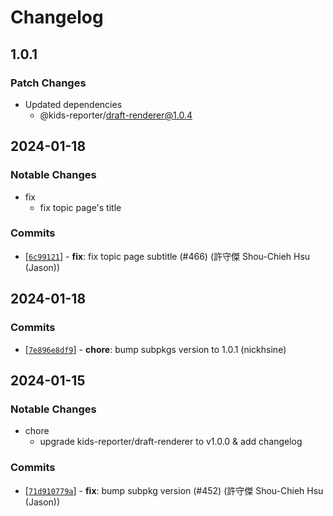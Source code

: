 # Changelog

## 1.0.1

### Patch Changes

- Updated dependencies
  - @kids-reporter/draft-renderer@1.0.4

## 2024-01-18

### Notable Changes

- fix
  - fix topic page's title

### Commits

- \[[`6c99121`](https://github.com/kids-reporter/kids-reporter-monorepo/commit/6c99121)] - **fix**: fix topic page subtitle (#466) (許守傑 Shou-Chieh Hsu (Jason))

## 2024-01-18

### Commits

- \[[`7e896e8df9`](https://github.com/kids-reporter/kids-reporter-monorepo/commit/7e896e8df9)] - **chore**: bump subpkgs version to 1.0.1 (nickhsine)

## 2024-01-15

### Notable Changes

- chore
  - upgrade kids-reporter/draft-renderer to v1.0.0 & add changelog

### Commits

- \[[`71d910779a`](https://github.com/kids-reporter/cms-core/commit/71d910779a)] - **fix**: bump subpkg version (#452) (許守傑 Shou-Chieh Hsu (Jason))
